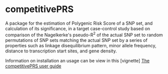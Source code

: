# competitivePRS
A package for the estimation of Polygenic Risk Score
of a SNP set, and calculation of its significance, in a target case-control study based on
comparison of the Nagelkerke's pseudo-R<sup>2</sup> of the actual SNP set to random permutations
of SNP sets matching the actual SNP set by a series of properties such as linkage disequilibrium pattern, minor allele frequency, distance to transcription start sites, and gene density.

Information on installation an usage can be view in this [vignette]
[The competitivePRS user guide](http://htmlpreview.github.io/?https://github.com/costasjavier/competitivePRS/blob/master/vignettes/The%20competitivePRS%20user%20guide.html)
 

